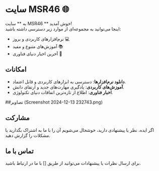 # سایت MSR46 🌐  

به ** سایت MSR46 ** خوش آمدید!  
اینجا می‌توانید به مجموعه‌ای از موارد زیر دسترسی داشته باشید:  
- نرم‌افزارهای کاربردی و بروز 💻  
- آموزش‌های متنوع و مفید 📚  
- آخرین اخبار دنیای فناوری 📰  

## امکانات  
- **دانلود نرم‌افزارها**: دسترسی به ابزارهای کاربردی و قابل اعتماد.  
- **آموزش‌های کاربردی**: یادگیری مهارت‌های جدید و ارتقای دانش.  
- **اخبار فناوری**: اطلاع از تازه‌ترین اتفاقات دنیای تکنولوژی.

##تصاویر
(Screenshot 2024-12-13 232743.png)
## مشارکت  
اگر ایده، نظر یا پیشنهادی دارید، خوشحال می‌شویم آن را با ما به اشتراک بگذارید یا مشکلات را گزارش دهید.  

## تماس با ما  
برای ارسال نظرات یا پیشنهادات می‌توانید از طریق [] با ما در ارتباط باشید.  
